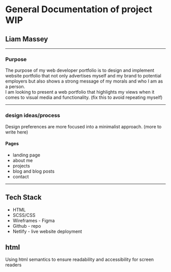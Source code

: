 # General Documentation of project WIP

## Liam Massey  

***

### Purpose

The purpose of my web developer portfolio is to design and implement website portfolio that not only advertises myself and my brand to potential employers but also shows a strong message of my morals and who I am as a person.  
I am looking to present a web portfolio that highlights my views when it comes to visual media and functionality.  (fix this to avoid repeating myself)

***

### design ideas/process

Design preferences are more focused into a minimalist approach.  (more to write here)
  
#### Pages

- landing page
- about me
- projects
- blog and blog posts
- contact

***

## Tech Stack

- HTML
- SCSS/CSS
- Wireframes - Figma
- Github - repo
- Netlify - live website deployment

## html  

Using html semantics to ensure readability and accessibility for screen readers
